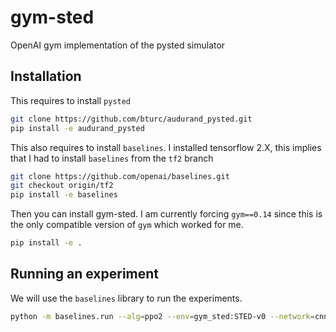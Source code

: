 # gym-sted

OpenAI gym implementation of the pysted simulator

## Installation

This requires to install `pysted`
```bash
git clone https://github.com/bturc/audurand_pysted.git
pip install -e audurand_pysted
```

This also requires to install `baselines`. I installed tensorflow 2.X, this implies that I had to install `baselines` from the `tf2` branch
```bash
git clone https://github.com/openai/baselines.git
git checkout origin/tf2
pip install -e baselines
```

Then you can install gym-sted. I am currently forcing `gym==0.14` since this is the only compatible version of `gym` which worked for me.
```bash
pip install -e .
```

## Running an experiment

We will use the `baselines` library to run the experiments.
```bash
python -m baselines.run --alg=ppo2 --env=gym_sted:STED-v0 --network=cnn --num_timesteps=1e4 --log_path=./tmp --save-path=./tmpsave
```
